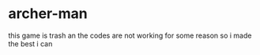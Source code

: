 # archer-man
this game is trash an the codes are not working for some reason so i made the best i can
